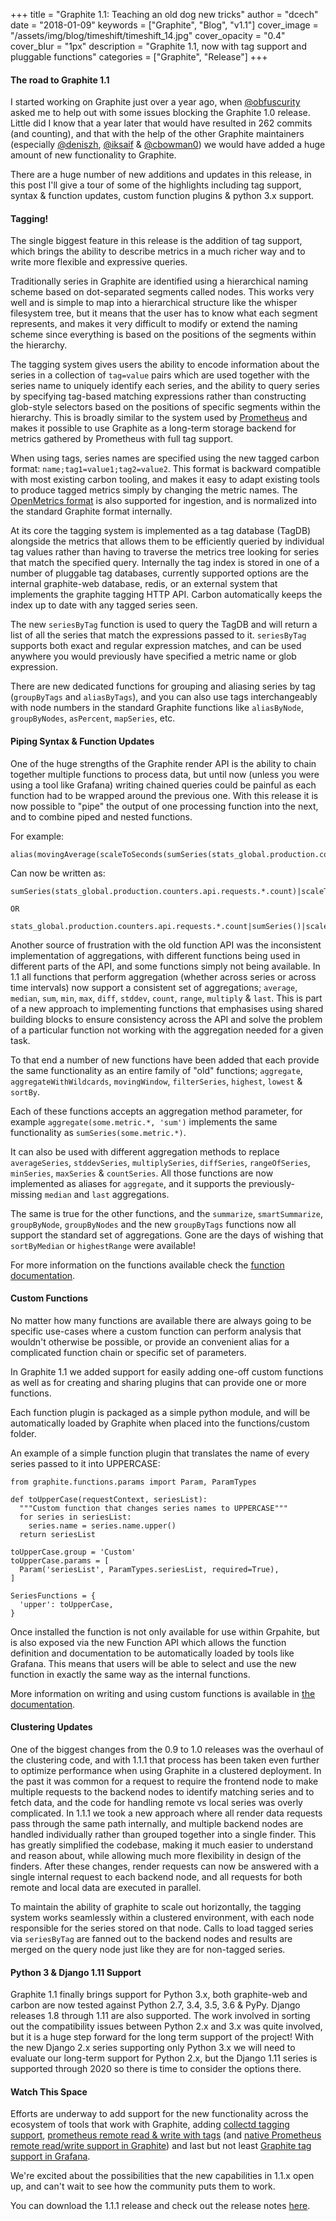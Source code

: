 +++
title = "Graphite 1.1: Teaching an old dog new tricks"
author = "dcech"
date = "2018-01-09"
keywords = ["Graphite", "Blog", "v1.1"]
cover_image = "/assets/img/blog/timeshift/timeshift_14.jpg"
cover_opacity = "0.4"
cover_blur = "1px"
description = "Graphite 1.1, now with tag support and pluggable functions"
categories = ["Graphite", "Release"]
+++

#### The road to Graphite 1.1

I started working on Graphite just over a year ago, when [@obfuscurity](https://twitter.com/obfuscurity) asked me to help out with some issues blocking the Graphite 1.0 release.  Little did I know that a year later that would have resulted in 262 commits (and counting), and that with the help of the other Graphite maintainers (especially [@deniszh](https://twitter.com/deniszh), [@iksaif](https://twitter.com/iksaif) & [@cbowman0](https://twitter.com/cbowman0)) we would have added a huge amount of new functionality to Graphite.

There are a huge number of new additions and updates in this release, in this post I'll give a tour of some of the highlights including tag support, syntax & function updates, custom function plugins & python 3.x support.

#### Tagging!

The single biggest feature in this release is the addition of tag support, which brings the ability to describe metrics in a much richer way and to write more flexible and expressive queries.

Traditionally series in Graphite are identified using a hierarchical naming scheme based on dot-separated segments called nodes.  This works very well and is simple to map into a hierarchical structure like the whisper filesystem tree, but it means that the user has to know what each segment represents, and makes it very difficult to modify or extend the naming scheme since everything is based on the positions of the segments within the hierarchy.

The tagging system gives users the ability to encode information about the series in a collection of `tag=value` pairs which are used together with the series name to uniquely identify each series, and the ability to query series by specifying tag-based matching expressions rather than constructing glob-style selectors based on the positions of specific segments within the hierarchy.  This is broadly similar to the system used by [Prometheus](https://prometheus.io/) and makes it possible to use Graphite as a long-term storage backend for metrics gathered by Prometheus with full tag support.

When using tags, series names are specified using the new tagged carbon format: `name;tag1=value1;tag2=value2`.  This format is backward compatible with most existing carbon tooling, and makes it easy to adapt existing tools to produce tagged metrics simply by changing the metric names.  The [OpenMetrics format](https://github.com/RichiH/OpenMetrics/blob/master/metric_exposition_format.md) is also supported for ingestion, and is normalized into the standard Graphite format internally.

At its core the tagging system is implemented as a tag database (TagDB) alongside the metrics that allows them to be efficiently queried by individual tag values rather than having to traverse the metrics tree looking for series that match the specified query. Internally the tag index is stored in one of a number of pluggable tag databases, currently supported options are the internal graphite-web database, redis, or an external system that implements the graphite tagging HTTP API.  Carbon automatically keeps the index up to date with any tagged series seen.

The new `seriesByTag` function is used to query the TagDB and will return a list of all the series that match the expressions passed to it.  `seriesByTag` supports both exact and regular expression matches, and can be used anywhere you would previously have specified a metric name or glob expression.

There are new dedicated functions for grouping and aliasing series by tag (`groupByTags` and `aliasByTags`), and you can also use tags interchangeably with node numbers in the standard Graphite functions like `aliasByNode`, `groupByNodes`, `asPercent`, `mapSeries`, etc.

#### Piping Syntax & Function Updates

One of the huge strengths of the Graphite render API is the ability to chain together multiple functions to process data, but until now (unless you were using a tool like Grafana) writing chained queries could be painful as each function had to be wrapped around the previous one.  With this release it is now possible to "pipe" the output of one processing function into the next, and to combine piped and nested functions.

For example:

```
alias(movingAverage(scaleToSeconds(sumSeries(stats_global.production.counters.api.requests.*.count),60),30),'api.avg')
```

Can now be written as:

```
sumSeries(stats_global.production.counters.api.requests.*.count)|scaleToSeconds(60)|movingAverage(30)|alias('api.avg')

OR

stats_global.production.counters.api.requests.*.count|sumSeries()|scaleToSeconds(60)|movingAverage(30)|alias('api.avg')
```

Another source of frustration with the old function API was the inconsistent implementation of aggregations, with different functions being used in different parts of the API, and some functions simply not being available.  In 1.1 all functions that perform aggregation (whether across series or across time intervals) now support a consistent set of aggregations; `average`, `median`, `sum`, `min`, `max`, `diff`, `stddev`, `count`, `range`, `multiply` & `last`.  This is part of a new approach to implementing functions that emphasises using shared building blocks to ensure consistency across the API and solve the problem of a particular function not working with the aggregation needed for a given task.

To that end a number of new functions have been added that each provide the same functionality as an entire family of "old" functions; `aggregate`, `aggregateWithWildcards`, `movingWindow`, `filterSeries`, `highest`, `lowest` & `sortBy`.

Each of these functions accepts an aggregation method parameter, for example `aggregate(some.metric.*, 'sum')` implements the same functionality as `sumSeries(some.metric.*)`.

It can also be used with different aggregation methods to replace `averageSeries`, `stddevSeries`, `multiplySeries`, `diffSeries`, `rangeOfSeries`, `minSeries`, `maxSeries` & `countSeries`.  All those functions are now implemented as aliases for `aggregate`, and it supports the previously-missing `median` and `last` aggregations.

The same is true for the other functions, and the `summarize`, `smartSummarize`, `groupByNode`, `groupByNodes` and the new `groupByTags` functions now all support the standard set of aggregations.  Gone are the days of wishing that `sortByMedian` or `highestRange` were available!

For more information on the functions available check the [function documentation](http://graphite.readthedocs.io/en/1.1.1/functions.html#module-graphite.render.functions).

#### Custom Functions

No matter how many functions are available there are always going to be specific use-cases where a custom function can perform analysis that wouldn't otherwise be possible, or provide an convenient alias for a complicated function chain or specific set of parameters.

In Graphite 1.1 we added support for easily adding one-off custom functions as well as for creating and sharing plugins that can provide one or more functions.

Each function plugin is packaged as a simple python module, and will be automatically loaded by Graphite when placed into the functions/custom folder.

An example of a simple function plugin that translates the name of every series passed to it into UPPERCASE:

```
from graphite.functions.params import Param, ParamTypes

def toUpperCase(requestContext, seriesList):
  """Custom function that changes series names to UPPERCASE"""
  for series in seriesList:
    series.name = series.name.upper()
  return seriesList

toUpperCase.group = 'Custom'
toUpperCase.params = [
  Param('seriesList', ParamTypes.seriesList, required=True),
]

SeriesFunctions = {
  'upper': toUpperCase,
}
```

Once installed the function is not only available for use within Grpahite, but is also exposed via the new Function API which allows the function definition and documentation to be automatically loaded by tools like Grafana.  This means that users will be able to select and use the new function in exactly the same way as the internal functions.

More information on writing and using custom functions is available in [the documentation](http://graphite.readthedocs.io/en/1.1.1/functions.html#function-plugins).

#### Clustering Updates

One of the biggest changes from the 0.9 to 1.0 releases was the overhaul of the clustering code, and with 1.1.1 that process has been taken even further to optimize performance when using Graphite in a clustered deployment.  In the past it was common for a request to require the frontend node to make multiple requests to the backend nodes to identify matching series and to fetch data, and the code for handling remote vs local series was overly complicated.  In 1.1.1 we took a new approach where all render data requests pass through the same path internally, and multiple backend nodes are handled individually rather than grouped together into a single finder.  This has greatly simplified the codebase, making it much easier to understand and reason about, while allowing much more flexibility in design of the finders.  After these changes, render requests can now be answered with a single internal request to each backend node, and all requests for both remote and local data are executed in parallel.

To maintain the ability of graphite to scale out horizontally, the tagging system works seamlessly within a clustered environment, with each node responsible for the series stored on that node.  Calls to load tagged series via `seriesByTag` are fanned out to the backend nodes and results are merged on the query node just like they are for non-tagged series.

#### Python 3 & Django 1.11 Support

Graphite 1.1 finally brings support for Python 3.x, both graphite-web and carbon are now tested against Python 2.7, 3.4, 3.5, 3.6 & PyPy.  Django releases 1.8 through 1.11 are also supported. The work involved in sorting out the compatibility issues between Python 2.x and 3.x was quite involved, but it is a huge step forward for the long term support of the project!  With the new Django 2.x series supporting only Python 3.x we will need to evaluate our long-term support for Python 2.x, but the Django 1.11 series is supported through 2020 so there is time to consider the options there.

#### Watch This Space

Efforts are underway to add support for the new functionality across the ecosystem of tools that work with Graphite, adding [collectd tagging support](https://github.com/collectd/collectd/pull/2631), [prometheus remote read & write with tags](https://github.com/prometheus/prometheus/pull/3533) (and [native Prometheus remote read/write support in Graphite](https://github.com/graphite-project/graphite-web/pull/2195)) and last but not least [Graphite tag support in Grafana](https://github.com/grafana/grafana/pull/10139).

We're excited about the possibilities that the new capabilities in 1.1.x open up, and can't wait to see how the community puts them to work.

You can download the 1.1.1 release and check out the release notes [here](https://graphite.readthedocs.io/en/latest/releases/1_1_1.html).
